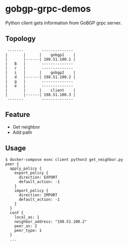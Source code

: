 # gobgp-grpc-demos
Python client gets information from GoBGP grpc server.

## Topology

```
 -------        --------------
|       |      |    gobgp1    |
|       |------| 198.51.100.1 |
|   B   |       --------------
|   r   |       --------------
|   i   |      |    gobgp2    |
|   d   |------| 198.51.100.2 |
|   g   |       --------------
|   e   |       --------------
|       |      |    client    |
|       |------| 198.51.100.3 |
 -------        --------------
```

## Feature
- Get neighbor
- Add path

## Usage

```
$ docker-compose exec client python3 get_neighbor.py
peer {
  apply_policy {
    export_policy {
      direction: EXPORT
      default_action: -1
    }
    import_policy {
      direction: IMPORT
      default_action: -1
    }
  }
  conf {
    local_as: 1
    neighbor_address: "198.51.100.2"
    peer_as: 2
    peer_type: 1
  }
  ...
```
